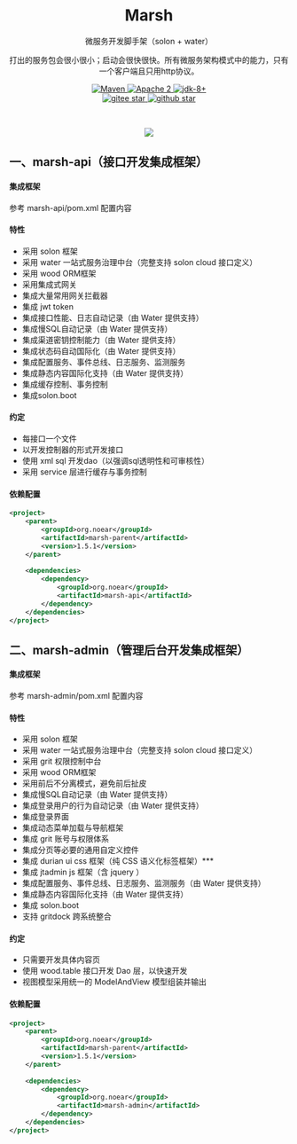 <h1 align="center" style="text-align:center;">
  Marsh
</h1>

<p align="center">
微服务开发脚手架（solon + water）
</p>

<p align="center">
打出的服务包会很小很小；启动会很快很快。所有微服务架构模式中的能力，只有一个客户端且只用http协议。
</p>

<p align="center">

<a target="_blank" href="https://search.maven.org/search?q=org.noear%20marsh">
    <img src="https://img.shields.io/maven-central/v/org.noear/marsh.base.svg?label=Maven%20Central" alt="Maven" />
</a>
<a target="_blank" href="https://license.coscl.org.cn/Apache2/">
    <img src="https://img.shields.io/:license-Apache2-blue.svg" alt="Apache 2" />
</a>
<a target="_blank" href="https://www.oracle.com/java/technologies/javase/javase-jdk8-downloads.html">
    <img src="https://img.shields.io/badge/JDK-8+-green.svg" alt="jdk-8+" />
</a>
<br />
<a target="_blank" href='https://gitee.com/noear/marsh/stargazers'>
    <img src='https://gitee.com/noear/marsh/badge/star.svg' alt='gitee star'/>
</a>
<a target="_blank" href='https://github.com/noear/marsh/stargazers'>
    <img src="https://img.shields.io/github/stars/noear/marsh.svg?logo=github" alt="github star"/>
</a>
</p>
<br/>
<p align="center">
	<a href="https://jq.qq.com/?_wv=1027&k=6hGHvT1l">
	<img src="https://img.shields.io/badge/QQ交流群-1410383-orange"/></a>
</p>


## 一、marsh-api（接口开发集成框架）

#### 集成框架

参考 marsh-api/pom.xml 配置内容

#### 特性

* 采用 solon 框架
* 采用 water 一站式服务治理中台（完整支持 solon cloud 接口定义）
* 采用 wood ORM框架
* 采用集成式网关
* 集成大量常用网关拦截器
* 集成 jwt token
* 集成接口性能、日志自动记录（由 Water 提供支持）
* 集成慢SQL自动记录（由 Water 提供支持）
* 集成渠道密钥控制能力（由 Water 提供支持）
* 集成状态码自动国际化（由 Water 提供支持）
* 集成配置服务、事件总线、日志服务、监测服务
* 集成静态内容国际化支持（由 Water 提供支持）
* 集成缓存控制、事务控制
* 集成solon.boot

#### 约定

* 每接口一个文件
* 以开发控制器的形式开发接口
* 使用 xml sql 开发dao（以强调sql透明性和可审核性）
* 采用 service 层进行缓存与事务控制

#### 依赖配置

```xml
<project>
    <parent>
        <groupId>org.noear</groupId>
        <artifactId>marsh-parent</artifactId>
        <version>1.5.1</version>
    </parent>
    
    <dependencies>
        <dependency>
            <groupId>org.noear</groupId>
            <artifactId>marsh-api</artifactId>
        </dependency>
    </dependencies>
</project>
```


## 二、marsh-admin（管理后台开发集成框架）

#### 集成框架

参考 marsh-admin/pom.xml 配置内容

#### 特性

* 采用 solon 框架
* 采用 water 一站式服务治理中台（完整支持 solon cloud 接口定义）
* 采用 grit 权限控制中台
* 采用 wood ORM框架
* 采用前后不分离模式，避免前后扯皮
* 集成慢SQL自动记录（由 Water 提供支持）
* 集成登录用户的行为自动记录（由 Water 提供支持）
* 集成登录界面
* 集成动态菜单加载与导航框架
* 集成 grit 账号与权限体系
* 集成分页等必要的通用自定义控件
* 集成 durian ui css 框架（纯 CSS 语义化标签框架）***
* 集成 jtadmin js 框架（含 jquery ）
* 集成配置服务、事件总线、日志服务、监测服务（由 Water 提供支持）
* 集成静态内容国际化支持（由 Water 提供支持）
* 集成 solon.boot
* 支持 gritdock 跨系统整合

#### 约定

* 只需要开发具体内容页
* 使用 wood.table 接口开发 Dao 层，以快速开发
* 视图模型采用统一的 ModelAndView 模型组装并输出

#### 依赖配置

```xml
<project>
    <parent>
        <groupId>org.noear</groupId>
        <artifactId>marsh-parent</artifactId>
        <version>1.5.1</version>
    </parent>
    
    <dependencies>
        <dependency>
            <groupId>org.noear</groupId>
            <artifactId>marsh-admin</artifactId>
        </dependency>
    </dependencies>
</project>
```

